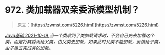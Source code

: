 <!--yml
category: 未分类
date: 0001-01-01 00:00:00
-->

# 972\. 类加载器双亲委派模型机制？

> 原文：[https://zwmst.com/5226.html](https://zwmst.com/5226.html)

   [ *Java基础* ](https://zwmst.com/java%e5%9f%ba%e7%a1%80)*[ <time datetime="2021-10-20T01:51:10+08:00"> 2021-10-19 </time> ](https://zwmst.com/5226.html)  当一个类收到了类加载请求时，不会自己先去加载这个类，而是将其委派给父类，由父类去加载，如果此时父类不能加载，反馈给子类，由子类去完成类的加载。*